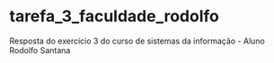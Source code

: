 # tarefa_3_faculdade_rodolfo

Resposta do exercício 3 do curso de sistemas da informação - Aluno Rodolfo Santana
